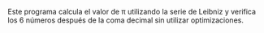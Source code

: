 Este programa calcula el valor de π utilizando la serie de Leibniz y verifica los 6 números después de la coma decimal sin utilizar optimizaciones.
